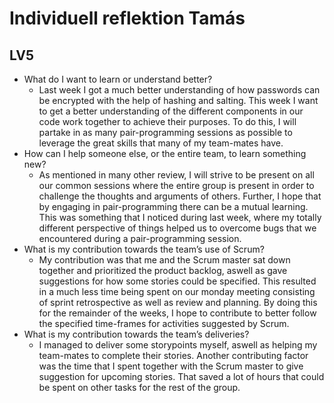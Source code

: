 # Individuell reflektion Tamás
## LV5


* What do I want to learn or understand better?
  * Last week I got a much better understanding of how passwords can be encrypted with the help of hashing and salting. This week I want to get a better understanding of the different components in our code work together to achieve their purposes. To do this, I will partake in as many pair-programming sessions as possible to leverage the great skills that many of my team-mates have. 
* How can I help someone else, or the entire team, to learn something new?
   * As mentioned in many other review, I will strive to be present on all our common sessions where the entire group is present in order to challenge the thoughts and arguments of others. Further, I hope that by engaging in pair-programming there can be a mutual learning. This was something that I noticed during last week, where my totally different perspective of things helped us to overcome bugs that we encountered during a pair-programming session. 
* What is my contribution towards the team’s use of Scrum?
  * My contribution was that me and the Scrum master sat down together and prioritized the product backlog, aswell as gave suggestions for how some stories could be specified. This resulted in a much less time being spent on our monday meeting consisting of sprint retrospective as well as review and  planning. By doing this for the remainder of the weeks, I hope to contribute to better follow the specified time-frames for activities suggested by Scrum.
* What is my contribution towards the team’s deliveries?
  * I managed to deliver some storypoints myself, aswell as helping my team-mates to complete their stories. Another contributing factor was the time that I spent together with the Scrum master to give suggestion for upcoming stories. That saved a lot of hours that could be spent on other tasks for the rest of the group. 
